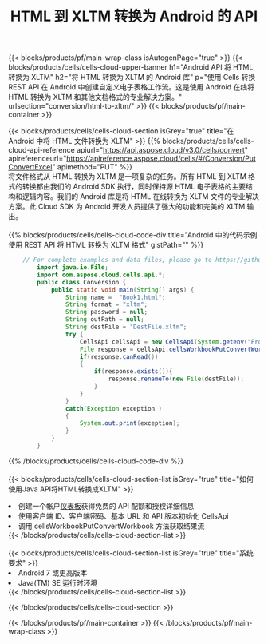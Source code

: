 ﻿---
title:  HTML 到 XLTM 转换为 Android 的 API
description: 用于 Microsoft Excel 和 OpenOffice Calc 的云 API 和 SDK。将电子表格转换为其他格式文件。
url: /zh/android/conversion/html-to-xltm/
---
{{< blocks/products/pf/main-wrap-class isAutogenPage="true" >}}
{{< blocks/products/cells/cells-cloud-upper-banner h1="Android API 将 HTML 转换为 XLTM" h2="将 HTML 转换为 XLTM 的 Android 库" p="使用 Cells 转换 REST API 在 Android 中创建自定义电子表格工作流。这是使用 Android 在线将 HTML 转换为 XLTM 和其他文档格式的专业解决方案。" urlsection="conversion/html-to-xltm/" >}}
{{< blocks/products/pf/main-container >}}

{{< blocks/products/cells/cells-cloud-section isGrey="true" title="在 Android 中将 HTML 文件转换为 XLTM" >}}
{{% blocks/products/cells/cells-cloud-api-reference apiurl="https://api.aspose.cloud/v3.0/cells/convert" apireferenceurl="https://apireference.aspose.cloud/cells/#/Conversion/PutConvertExcel" apimethod="PUT" %}}
<br/>
将文件格式从 HTML 转换为 XLTM 是一项复杂的任务。所有 HTML 到 XLTM 格式的转换都由我们的 Android SDK 执行，同时保持源 HTML 电子表格的主要结构和逻辑内容。我们的 Android 库是将 HTML 在线转换为 XLTM 文件的专业解决方案。此 Cloud SDK 为 Android 开发人员提供了强大的功能和完美的 XLTM 输出。
<br/>
<br/>
{{% blocks/products/cells/cells-cloud-code-div title="Android 中的代码示例使用 REST API 将 HTML 转换为 XLTM 格式" gistPath="" %}}
 
```java
    // For complete examples and data files, please go to https://github.com/aspose-cells-cloud/aspose-cells-cloud-android/
        import java.io.File;
        import com.aspose.cloud.cells.api.*;
        public class Conversion {
            public static void main(String[] args) {
                String name =  "Book1.html";
                String format = "xltm";
                String password = null;
                String outPath = null;
                String destFile = "DestFile.xltm";
                try {
                    CellsApi cellsApi = new CellsApi(System.getenv("ProductClientId"), System.getenv("ProductClientSecret"));
                    File response = cellsApi.cellsWorkbookPutConvertWorkbook(new File(name), format, password, outPath, null,null);            
                    if(response.canRead())
                    {
                        if(response.exists()){
                            response.renameTo(new File(destFile));
                        }                
                    }
                }
                catch(Exception exception )
                {
                    System.out.print(exception);
                }
            }
        }
```
 
{{% /blocks/products/cells/cells-cloud-code-div %}}
<br/>
<br/>
{{< blocks/products/cells/cells-cloud-section-list isGrey="true" title="如何使用Java API将HTML转换成XLTM" >}}
<li>创建一个帐户<a href="https://dashboard.aspose.cloud/">仪表板</a>获得免费的 API 配额和授权详细信息</li>
<li>使用客户端 ID、客户端密码、基本 URL 和 API 版本初始化 CellsApi</li>
<li>调用 cellsWorkbookPutConvertWorkbook 方法获取结果流</li>
{{< /blocks/products/cells/cells-cloud-section-list >}}
<br/>
<br/>
{{< blocks/products/cells/cells-cloud-section-list isGrey="true" title="系统要求" >}}
<li>Android 7 或更高版本</li>
<li>Java(TM) SE 运行时环境</li>
{{< /blocks/products/cells/cells-cloud-section-list >}}

{{< /blocks/products/cells/cells-cloud-section >}}

{{< /blocks/products/pf/main-container >}}
{{< /blocks/products/pf/main-wrap-class >}}
